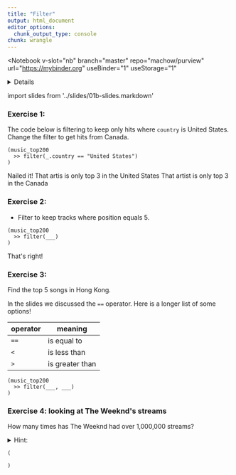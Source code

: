 ```yaml
---
title: "Filter"
output: html_document
editor_options: 
  chunk_output_type: console
chunk: wrangle
---
```


<Notebook
  v-slot="nb"
  branch="master"
  repo="machow/purview"
  url="https://mybinder.org"
  useBinder="1"
  useStorage="1"
  >


<details v-fix-codemirror v-show="nb.debut">
<code-cell  :status="nb.status" :onExecute="nb.execute" :onReady="nb.updateSetupCode"  language="python">


    # TODO: explain how to run this, and that they only need the gist (loads tools)
    
    # wranglign ---------
    import pandas as pd
    from siuba import *
    
    # plotting ----------
    from plotnine import *
    
    theme_set(theme_classic(base_family = "Noto Sans CJK JP"))
    
    # data --------------
    #fname = "/Users/machow/Dropbox/Repo/siublocks-org/intro-tidyverse/tutorial/data/music200.csv"
    fname = "https://siublocks.s3.us-east-2.amazonaws.com/course-data/music200.csv"
    music_top200 = pd.read_csv(fname)
    
    # tracks
    #fname = "/Users/machow/Dropbox/Repo/siublocks-org/intro-tidyverse/tutorial/data/track_features.csv"
    fname = "https://siublocks.s3.us-east-2.amazonaws.com/course-data/track_features.csv"
    track_features = pd.read_csv(fname)
    
    # student support ----------
    from siuba import pipe
    from IPython.display import HTML, display
    from siututor import Blank
    ___ = Blank()
    
    # DataFrame display --------
    pd.set_option("display.max_rows", 6)
    
    from IPython import get_ipython
    # special ipython function to get the html formatter
    html_formatter = get_ipython().display_formatter.formatters['text/html']
    
    # here, we avoid the default df._repr_html_ method, since it inlines css
    # (style tags make vue angry)
    html_formatter.for_type(
        pd.DataFrame,
        lambda df: df.to_html(max_rows = pd.get_option("display.max_rows"), show_dimensions = True)
    )
    
    




</code-cell>
</details>

import slides from '../slides/01b-slides.markdown'

<RevealSlides :slides="slides" />

### Exercise 1: 

The code below is filtering to keep only hits where `country` is United States.
Change the filter to get hits from Canada.


<code-cell  :status="nb.status" :onExecute="nb.execute"  ex="a" :exIndx="0" language="python">


    (music_top200
      >> filter(_.country == "United States")
    )


<template v-slot:output>




<table border="1" class="dataframe">
  <thead>
    <tr style="text-align: right;">
      <th></th>
      <th>country</th>
      <th>position</th>
      <th>track_name</th>
      <th>artist</th>
      <th>streams</th>
      <th>duration</th>
      <th>continent</th>
    </tr>
  </thead>
  <tbody>
    <tr>
      <th>7800</th>
      <td>United States</td>
      <td>1</td>
      <td>The Box</td>
      <td>Roddy Ricch</td>
      <td>12987027</td>
      <td>196.653</td>
      <td>Americas</td>
    </tr>
    <tr>
      <th>7801</th>
      <td>United States</td>
      <td>2</td>
      <td>Myron</td>
      <td>Lil Uzi Vert</td>
      <td>9163134</td>
      <td>224.955</td>
      <td>Americas</td>
    </tr>
    <tr>
      <th>7802</th>
      <td>United States</td>
      <td>3</td>
      <td>Blueberry Faygo</td>
      <td>Lil Mosey</td>
      <td>8043475</td>
      <td>162.547</td>
      <td>Americas</td>
    </tr>
    <tr>
      <th>...</th>
      <td>...</td>
      <td>...</td>
      <td>...</td>
      <td>...</td>
      <td>...</td>
      <td>...</td>
      <td>...</td>
    </tr>
    <tr>
      <th>7997</th>
      <td>United States</td>
      <td>198</td>
      <td>Lights Up</td>
      <td>Harry Styles</td>
      <td>1606234</td>
      <td>172.227</td>
      <td>Americas</td>
    </tr>
    <tr>
      <th>7998</th>
      <td>United States</td>
      <td>199</td>
      <td>Without Me</td>
      <td>Halsey</td>
      <td>1606153</td>
      <td>201.661</td>
      <td>Americas</td>
    </tr>
    <tr>
      <th>7999</th>
      <td>United States</td>
      <td>200</td>
      <td>Enemies (feat. DaBaby)</td>
      <td>Post Malone</td>
      <td>1597824</td>
      <td>196.760</td>
      <td>Americas</td>
    </tr>
  </tbody>
</table>
<p>200 rows × 7 columns</p>



</template>

</code-cell>

<prompt-expandable header="Comparing results, which artist is in the top 3 in both (the) United States and Canada?">

<q-multiple-choice>
  <q-opt text="Roddy Ricch"><span>Nailed it!</span></q-opt>
  <q-opt text="The Weeknd"><span>That artis is only top 3 in the United States</span></q-opt>
  <q-opt text="Tones And I"><span>That artist is only top 3 in the Canada</span></q-opt>
</q-multiple-choice>

</prompt-expandable>

### Exercise 2: 

* Filter to keep tracks where position equals 5.

<code-cell  :status="nb.status" :onExecute="nb.execute"  ex="a" :exIndx="0" language="python">


    (music_top200
      >> filter(___)
    )


<template v-slot:output>




⚠️: <b>Don't forget to replace all the blanks!</b>



</template>

</code-cell>

<prompt-expandable header="Which artist is in position 5 in South Africa?">

<q-multiple-choice>
  <q-opt text="Bad Bunny"><span></span></q-opt>
  <q-opt text="Eminem"><span>That's right!</span></q-opt>
  <q-opt text="BTS"><span></span></q-opt>
  <q-opt text="Selena Gomes"><span></span></q-opt>  
</q-multiple-choice>

</prompt-expandable>

### Exercise 3:

Find the top 5 songs in Hong Kong.

In the slides we discussed the `==` operator. Here is a longer list of some options!

| operator | meaning |
| -------- | ------- |
| `==`     | is equal to |
| `<`      | is less than |
| `>`      | is greater than |


<code-cell  :status="nb.status" :onExecute="nb.execute"  ex="a" :exIndx="0" language="python">


    (music_top200
      >> filter(___, ___)
    )


<template v-slot:output>




⚠️: <b>Don't forget to replace all the blanks!</b>



</template>

</code-cell>


### Exercise 4: looking at The Weeknd's streams

How many times has The Weeknd had over 1,000,000 streams?

<details>
    <summary>Hint:</summary>
    Do in steps. Run first to get all rows where the artist is The Weeknd, and then modify your code to get where he has over 1,000,000 streams.
</details>

<code-cell  :status="nb.status" :onExecute="nb.execute"  ex="a" :exIndx="0" language="python">


    (
    
    )


<template v-slot:output>




    ()



</template>

</code-cell>



</Notebook>

